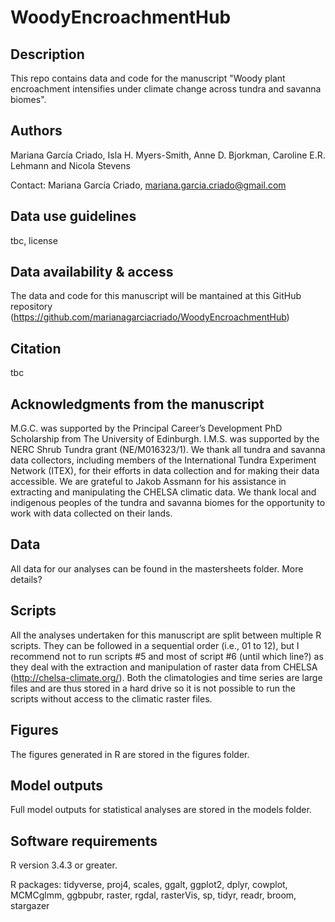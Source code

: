 # WoodyEncroachmentHub

## Description
This repo contains data and code for the manuscript "Woody plant encroachment intensifies under climate change across tundra and savanna biomes".

## Authors
Mariana García Criado, Isla H. Myers-Smith, Anne D. Bjorkman, Caroline E.R. Lehmann and Nicola Stevens

Contact: Mariana García Criado, mariana.garcia.criado@gmail.com

## Data use guidelines
tbc, license

## Data availability & access
The data and code for this manuscript will be mantained at this GitHub repository (https://github.com/marianagarciacriado/WoodyEncroachmentHub)

## Citation
tbc

## Acknowledgments from the manuscript
M.G.C. was supported by the Principal Career’s Development PhD Scholarship from The University of Edinburgh. I.M.S. was supported by the NERC Shrub Tundra grant (NE/M016323/1). We thank all tundra and savanna data collectors, including members of the International Tundra Experiment Network (ITEX), for their efforts in data collection and for making their data accessible. We are grateful to Jakob Assmann for his assistance in extracting and manipulating the CHELSA climatic data. We thank local and indigenous peoples of the tundra and savanna biomes for the opportunity to work with data collected on their lands.

## Data
All data for our analyses can be found in the mastersheets folder. More details?

## Scripts
All the analyses undertaken for this manuscript are split between multiple R scripts. 
They can be followed in a sequential order (i.e., 01 to 12), but I recommend not to run scripts #5 and most of script #6 (until which line?) as they deal with the extraction and manipulation of raster data from CHELSA (http://chelsa-climate.org/). Both the climatologies and time series are large files and are thus stored in a hard drive so it is not possible to run the scripts without access to the climatic raster files.

## Figures
The figures generated in R are stored in the figures folder.

## Model outputs
Full model outputs for statistical analyses are stored in the models folder.

## Software requirements
R version 3.4.3 or greater.

R packages: tidyverse, proj4, scales, ggalt, ggplot2, dplyr, cowplot, MCMCglmm, ggbpubr, raster, rgdal, rasterVis, sp, tidyr, readr,  broom, stargazer


